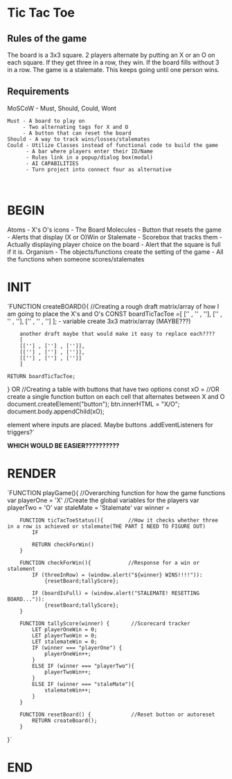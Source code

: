 # Tic Tac Toe
## Rules of the game
The board is a 3x3 square. 2 players alternate by putting an X or an O on each square. If they get three in a row, they win. If the board fills without 3 in a row. The game is a stalemate. This keeps going until one person wins.

## Requirements
MoSCoW - Must, Should, Could, Wont

    Must - A board to play on
         - Two alternating tags for X and O
         - A button that can reset the board
    Should - A way to track wins/losses/stalemates   
    Could - Utilize Classes instead of functional code to build the game
          - A bar where players enter their ID/Name
          - Rules link in a popup/dialog box(modal)
          - AI CAPABILITIES
          - Turn project into connect four as alternative
<br>

# BEGIN

Atoms - X's O's icons
      - The Board
Molecules - Button that resets the game
          - Alerts that display (X or O)Win or Stalemate
          - Scorebox that tracks them
          - Actually displaying player choice on the board
          - Alert that the square is full if it is.
Organism - The objects/functions create the setting of the game
         - All the functions when someone scores/stalemates
<br>

# INIT

`FUNCTION createBOARD(){                     //Creating a rough draft matrix/array of how I am going to place the X's and O's
    CONST boardTicTacToe =[
        ['' , '' , ''],
        ['' , '' , ''],
        ['' , '' , '']
    ]; - variable create 3x3 matrix/array (MAYBE???)

        another draft maybe that would make it easy to replace each????
        [
        [[''] , [''] , ['']],
        [[''] , [''] , ['']],
        [[''] , [''] , ['']]
        ]

    RETURN boardTicTacToe;
}
OR                                          //Creating a table with buttons that have two options
const xO =                                  //OR create a single function button on each cell that alternates between X and O
document.createElement("button");
btn.innerHTML = "X/O";
document.body.appendChild(xO);

<table> element where inputs are placed. Maybe buttons .addEventListeners for triggers?`

**WHICH WOULD BE EASIER??????????**


# RENDER

`FUNCTION playGame(){                        //Overarching function for how the game functions
    var playerOne = 'X'                     //Create the global variables for the players
    var playerTwo = 'O'
    var staleMate = 'Stalemate'
    var winner = 

        FUNCTION ticTacToeStatus(){        //How it checks whether three in a row is achieved or stalemate(THE PART I NEED TO FIGURE OUT)
            IF  

            RETURN checkForWin()
        }

        FUNCTION checkForWin(){            //Response for a win or stalement
            IF (threeInRow) = (window.alert("${winner} WINS!!!!")): 
                {resetBoard;tallyScore};

            IF (boardIsFull) = (window.alert("STALEMATE! RESETTING BOARD...")): 
                {resetBoard;tallyScore};
        }   

        FUNCTION tallyScore(winner) {       //Scorecard tracker
            LET playerOneWin = 0;
            LET playerTwoWin = 0;
            LET stalemateWin = 0;
            IF (winner === "playerOne") {
                playerOneWin++;
            }
            ELSE IF (winner === "playerTwo"){
                playerTwoWin++;
            }
            ELSE IF (winner === "staleMate"){
                stalemateWin++;
            }
        }

        FUNCTION resetBoard() {             //Reset button or autoreset
            RETURN createBoard();
        }
}`


# END
